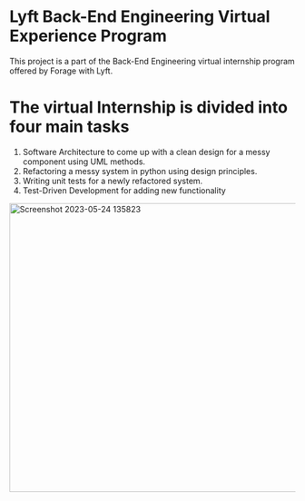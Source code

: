# Lyft Back-End Engineering Virtual Experience Program
This project is a part of the Back-End Engineering virtual internship program offered by Forage with Lyft.


# The virtual Internship is divided into four main tasks
1. Software Architecture to come up with a clean design for a messy component using UML methods.
2. Refactoring a messy system in python using design principles.
3. Writing unit tests for a newly refactored system.
4. Test-Driven Development for adding new functionality
<img width="509" alt="Screenshot 2023-05-24 135823" src="https://github.com/monika-sahay/forage-lyft-starter-repo/assets/1956409/aa52b3b2-ebaa-4b8d-a6e3-3f614224fe41">
